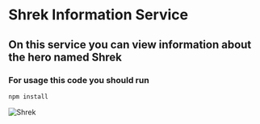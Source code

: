 # Shrek Information Service
## On this service you can view information about the hero named Shrek
### For usage this code you should run 
~~~bash
npm install
~~~
![Shrek](https://j.gifs.com/k8m1yX.gif)